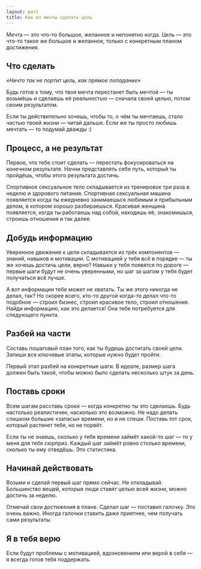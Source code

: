 ```yaml
---
layout: post
title: Как из мечты сделать цель
---
```


Мечта — это что-то большое, желанное и непонятно когда. Цель — это что-то такое же большое и желанное, только с конкретным планом достижения.

## Что сделать

_«Ничто так не портит цель, как прямое попадание»_

Будь готов к тому, что твоя мечта перестанет быть мечтой — ты возьмёшь и сделаешь её реальностью — сначала своей целью, потом своим результатом.

Если ты действительно хочешь, чтобы то, о чём ты мечтаешь, стало частью твоей жизни — читай дальше. Если же ты просто любишь мечтать — то подумай дважды :)

## Процесс, а не результат

Первое, что тебе стоит сделать — перестать фокусироваться на конечном результате. Начни представлять себе путь, который ты пройдёшь, чтобы этого результата достичь.

Спортивное сексуальное тело складывается из тренировок три раза в неделю и здорового питания. Спортивная сексуальная машина появляется когда ты ежедневно занимаешься любимым и прибыльным делом, в котором хорошо разбираешься. Красивая женщина появляется, когда ты работаешь над собой, находишь её, знакомишься, строишь отношения и так далее.

## Добудь информацию

Уверенное движение к цели складывается из трёх компонентов — знаний, навыков и мотивации. С мотивацией у тебя всё в порядке — ты же хочешь достичь цели, верно? Навыки у тебя появятся по дороге — первые шаги будут не очень уверенными, но шаг за шагом у тебя будет получаться всё лучше.

А вот информации тебе может не хватать. Ты же этого никогда не делал, так? Но скорее всего, кто-то другой когда-то делал что-то подобное — строил бизнес, строил красивое тело, строил отношения. Найди информацию, как это делается! Она тебе потребуется для следующего пункта.

## Разбей на части

Составь пошаговый план того, как ты будешь достигать своей цели. Запиши все ключевые этапы, которые нужно будет пройти.

Первый этап разбей на конкретные шаги. В идеале, размер шага должен быть такой, чтобы можно было сделать несколько штук за день.

## Поставь сроки

Всем шагам расставь сроки — когда конкретно ты это сделаешь. Будь настолько реалистичен, насколько это возможно. Не надо делать слишком большие «запасы» времени, но и не спеши. Поставь тот срок, который растянет тебя, но не порвёт.

Если ты не знаешь, сколько у тебя времени займёт какой-то шаг — то у меня для тебя сюрприз. Каждый шаг займёт ровно столько времени, сколько ты ему отведёшь. Это статистика.

## Начинай действовать

Возьми и сделай первый шаг прямо сейчас. Не откладывай. Большинство вещей, которые люди ставят целью всей жизни, можно достичь за неделю.

Отмечай свои достижения в плане. Сделал шаг — поставил галочку. Это очень важно. Иногда галочки ставить даже приятнее, чем получать сами результаты.

## Я в тебя верю

Если будут проблемы с мотивацией, вдохновением или верой в себя — я всегда готов тебя поддержать.
